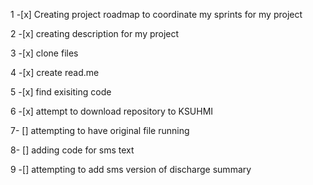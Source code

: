 1 -[x] Creating project roadmap to coordinate my sprints for my project

2 -[x] creating description for my project

3 -[x] clone files

4 -[x] create read.me

5 -[x] find exisiting code

6 -[x] attempt to download repository to KSUHMI

7- [] attempting to have original file running

8- [] adding code for sms text

9 -[] attempting to add sms version of discharge summary
